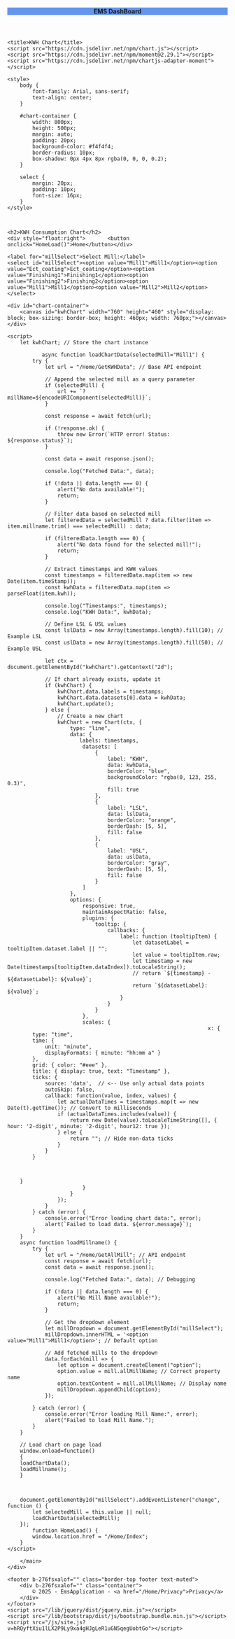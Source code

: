 <body>
    <header b-276fsxalof="">
        <h4 b-276fsxalof="" class="text-center" style="background-color:cornflowerblue">EMS DashBoard</h4>
    </header>
    <div b-276fsxalof="" class="container">
        <main b-276fsxalof="" role="main" class="pb-3">
            




    <title>KWH Chart</title>
    <script src="https://cdn.jsdelivr.net/npm/chart.js"></script>
    <script src="https://cdn.jsdelivr.net/npm/moment@2.29.1"></script>
    <script src="https://cdn.jsdelivr.net/npm/chartjs-adapter-moment"></script>

    <style>
        body {
            font-family: Arial, sans-serif;
            text-align: center;
        }

        #chart-container {
            width: 800px;
            height: 500px;
            margin: auto;
            padding: 20px;
            background-color: #f4f4f4;
            border-radius: 10px;
            box-shadow: 0px 4px 8px rgba(0, 0, 0, 0.2);
        }

        select {
            margin: 20px;
            padding: 10px;
            font-size: 16px;
        }
    </style>



    <h2>KWH Consumption Chart</h2>
    <div style="float:right">       <button onclick="HomeLoad()">Home</button></div>

    <label for="millSelect">Select Mill:</label>
    <select id="millSelect"><option value="Mill1">Mill1</option><option value="Ect_coating">Ect_coating</option><option value="Finishing1">Finishing1</option><option value="Finishing2">Finishing2</option><option value="Mill1">Mill1</option><option value="Mill2">Mill2</option></select>

    <div id="chart-container">
        <canvas id="kwhChart" width="760" height="460" style="display: block; box-sizing: border-box; height: 460px; width: 760px;"></canvas>
    </div>

    <script>
        let kwhChart; // Store the chart instance

               async function loadChartData(selectedMill="Mill1") {
            try {
                let url = "/Home/GetKWHData"; // Base API endpoint

                // Append the selected mill as a query parameter
                if (selectedMill) {
                    url += `?millName=${encodeURIComponent(selectedMill)}`;
                }

                const response = await fetch(url);

                if (!response.ok) {
                    throw new Error(`HTTP error! Status: ${response.status}`);
                }

                const data = await response.json();

                console.log("Fetched Data:", data);

                if (!data || data.length === 0) {
                    alert("No data available!");
                    return;
                }

                // Filter data based on selected mill
                let filteredData = selectedMill ? data.filter(item => item.millname.trim() === selectedMill) : data;

                if (filteredData.length === 0) {
                    alert("No data found for the selected mill!");
                    return;
                }

                // Extract timestamps and KWH values
                const timestamps = filteredData.map(item => new Date(item.timeStamp));
                const kwhData = filteredData.map(item => parseFloat(item.kwh));

                console.log("Timestamps:", timestamps);
                console.log("KWH Data:", kwhData);

                // Define LSL & USL values
                const lslData = new Array(timestamps.length).fill(10); // Example LSL
                const uslData = new Array(timestamps.length).fill(50); // Example USL

                let ctx = document.getElementById("kwhChart").getContext("2d");

                // If chart already exists, update it
                if (kwhChart) {
                    kwhChart.data.labels = timestamps;
                    kwhChart.data.datasets[0].data = kwhData;
                    kwhChart.update();
                } else {
                    // Create a new chart
                    kwhChart = new Chart(ctx, {
                        type: "line",
                        data: {
                           labels: timestamps,
                            datasets: [
                                {
                                    label: "KWH",
                                    data: kwhData,
                                    borderColor: "blue",
                                    backgroundColor: "rgba(0, 123, 255, 0.3)",
                                    fill: true
                                },
                                {
                                    label: "LSL",
                                    data: lslData,
                                    borderColor: "orange",
                                    borderDash: [5, 5],
                                    fill: false
                                },
                                {
                                    label: "USL",
                                    data: uslData,
                                    borderColor: "gray",
                                    borderDash: [5, 5],
                                    fill: false
                                }
                            ]
                        },
                        options: {
                            responsive: true,
                            maintainAspectRatio: false,
                            plugins: {
                                tooltip: {
                                    callbacks: {
                                        label: function (tooltipItem) {
                                            let datasetLabel = tooltipItem.dataset.label || "";
                                            let value = tooltipItem.raw;
                                            let timestamp = new Date(timestamps[tooltipItem.dataIndex]).toLocaleString();
                                            // return `${timestamp} - ${datasetLabel}: ${value}`;
                                            return `${datasetLabel}: ${value}`;
                                        }
                                    }
                                }
                            },
                            scales: {
                                                                    x: {
            type: "time",
            time: {
                unit: "minute",
                displayFormats: { minute: "hh:mm a" }
            },
            grid: { color: "#eee" },
            title: { display: true, text: "Timestamp" },
            ticks: {
                source: 'data',  // <-- Use only actual data points
                autoSkip: false,
                callback: function(value, index, values) {
                    let actualDataTimes = timestamps.map(t => new Date(t).getTime()); // Convert to milliseconds
                    if (actualDataTimes.includes(value)) {
                        return new Date(value).toLocaleTimeString([], { hour: '2-digit', minute: '2-digit', hour12: true });
                    } else {
                        return ""; // Hide non-data ticks
                    }
                }
            }

                           

        }
                            }
                        }
                    });
                }
            } catch (error) {
                console.error("Error loading chart data:", error);
                alert(`Failed to load data. ${error.message}`);
            }
        }
        async function loadMillname() {
            try {
                let url = "/Home/GetAllMill"; // API endpoint
                const response = await fetch(url);
                const data = await response.json();

                console.log("Fetched Data:", data); // Debugging

                if (!data || data.length === 0) {
                    alert("No Mill Name available!");
                    return;
                }

                // Get the dropdown element
                let millDropdown = document.getElementById("millSelect");
                millDropdown.innerHTML = '<option value="Mill1">Mill1</option>'; // Default option

                // Add fetched mills to the dropdown
                data.forEach(mill => {
                    let option = document.createElement("option");
                    option.value = mill.allMillName; // Correct property name
                    option.textContent = mill.allMillName; // Display name
                    millDropdown.appendChild(option);
                });

            } catch (error) {
                console.error("Error loading Mill Name:", error);
                alert("Failed to load Mill Name.");
            }
        }
        
        // Load chart on page load
        window.onload=function()
        {
        loadChartData();
        loadMillname();
        }
 
        

        document.getElementById("millSelect").addEventListener("change", function () {
            let selectedMill = this.value || null;
            loadChartData(selectedMill);
        });
            function HomeLoad() {
            window.location.href = "/Home/Index";
        }
    </script>
<script src="/_framework/aspnetcore-browser-refresh.js"></script>

        </main> 
    </div>

    <footer b-276fsxalof="" class="border-top footer text-muted">
        <div b-276fsxalof="" class="container">
            © 2025 - EmsApplication - <a href="/Home/Privacy">Privacy</a>
        </div>
    </footer>
    <script src="/lib/jquery/dist/jquery.min.js"></script>
    <script src="/lib/bootstrap/dist/js/bootstrap.bundle.min.js"></script>
    <script src="/js/site.js?v=hRQyftXiu1lLX2P9Ly9xa4gHJgLeR1uGN5qegUobtGo"></script>
    

<!-- Visual Studio Browser Link -->
<script type="text/javascript" src="/_vs/browserLink" async="async" id="__browserLink_initializationData" data-requestid="ade73202d50842b8ab00ecf76a52f3ed" data-requestmappingfromserver="false" data-connecturl="http://localhost:49606/924eacc7716f4fdca3a349c9b6536d35/browserLink"></script>
<!-- End Browser Link -->


</body>
